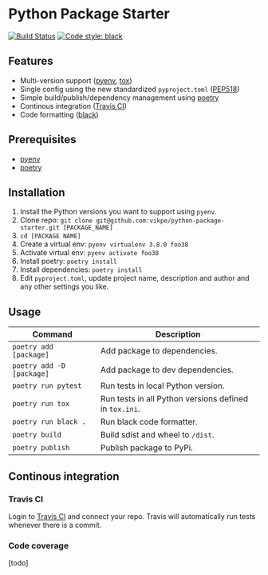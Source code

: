 # Python Package Starter
[![Build Status](https://travis-ci.org/vikpe/python-package-starter.svg?branch=master)](https://travis-ci.org/vikpe/python-package-starter) [![Code style: black](https://img.shields.io/badge/code%20style-black-000000.svg)](https://github.com/psf/black)

## Features
* Multi-version support ([pyenv](https://github.com/pyenv/pyenv), [tox](https://github.com/tox-dev/tox/))
* Single config using the new standardized `pyproject.toml` ([PEP518](https://www.python.org/dev/peps/pep-0518/))
* Simple build/publish/dependency management using [poetry](https://github.com/sdispater/poetry)
* Continous integration ([Travis CI](https://travis-ci.org/))
* Code formatting ([black](https://github.com/psf/black))

## Prerequisites
* [pyenv](https://github.com/pyenv/pyenv)
* [poetry](https://github.com/sdispater/poetry)

## Installation
1. Install the Python versions you want to support using `pyenv`.
2. Clone repo: `git clone git@github.com:vikpe/python-package-starter.git [PACKAGE_NAME]` 
3. `cd [PACKAGE NAME]`
4. Create a virtual env: `pyenv virtualenv 3.8.0 foo38`
5. Activate virtual env: `pyenv activate foo38`
6. Install poetry: `poetry install`
7. Install dependencies: `poetry install`
8. Edit `pyproject.toml`, update project name, description and author and any other settings you like.

## Usage

Command | Description
--- | ---
`poetry add [package]` | Add package to dependencies.
`poetry add -D [package]` | Add package to dev dependencies.
`poetry run pytest` | Run tests in local Python version.
`poetry run tox` | Run tests in all Python versions defined in `tox.ini`.
`poetry run black .` | Run black code formatter.
`poetry build` | Build sdist and wheel to `/dist`.
`poetry publish` | Publish package to PyPi.

## Continous integration

### Travis CI
Login to [Travis CI](https://travis-ci.org/) and connect your repo. Travis will automatically run tests whenever there is a commit.

### Code coverage
[todo]

